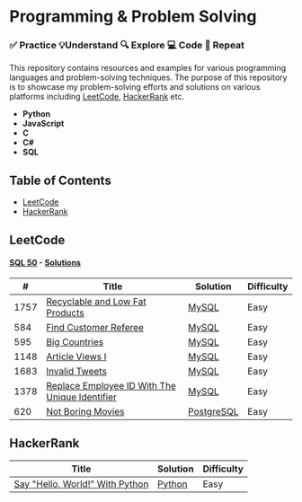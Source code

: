 # Programming & Problem Solving

### ✅ Practice 💡Understand 🔍 Explore 💻 Code 🔁 Repeat

This repository contains resources and examples for various programming languages and problem-solving techniques. The purpose of this repository is to showcase my problem-solving efforts and solutions on various platforms including [LeetCode](https://leetcode.com), [HackerRank](https://www.hackerrank.com) etc.

- **Python**
- **JavaScript**
- **C**
- **C#**
- **SQL**

## Table of Contents

- [LeetCode](#LeetCode)
- [HackerRank](#HackerRank)

## LeetCode

#### [SQL 50](https://leetcode.com/studyplan/top-sql-50) - [Solutions](/sql/leetcode/sql%2050/)

| #    | Title                                                                                                                          | Solution                                      | Difficulty |
| ---- | ------------------------------------------------------------------------------------------------------------------------------ | --------------------------------------------- | ---------- |
| 1757 | [Recyclable and Low Fat Products](https://leetcode.com/problems/recyclable-and-low-fat-products)                               | [MySQL](./sql/leetcode/sql%2050/1757.sql)     | Easy       |
| 584  | [Find Customer Referee](https://leetcode.com/problems/find-customer-referee)                                                   | [MySQL](./sql/leetcode/sql%2050/584)          | Easy       |
| 595  | [Big Countries](https://leetcode.com/problems/big-countries)                                                                   | [MySQL](./sql/leetcode/sql%2050/595.sql)      | Easy       |
| 1148 | [Article Views I](https://leetcode.com/problems/article-views-i)                                                               | [MySQL](./sql/leetcode/sql%2050/1148.sql)     | Easy       |
| 1683 | [Invalid Tweets](https://leetcode.com/problems/invalid-tweets)                                                                 | [MySQL](./sql/leetcode/sql%2050/1683.sql)     | Easy       |
| 1378 | [Replace Employee ID With The Unique Identifier](https://leetcode.com/problems/replace-employee-id-with-the-unique-identifier) | [MySQL](./sql/leetcode/sql%2050/1378.sql)     | Easy       |
| 620  | [Not Boring Movies](https://leetcode.com/problems/not-boring-movies)                                                           | [PostgreSQL](./sql/leetcode/sql%2050/620.sql) | Easy       |

## HackerRank

| Title                                                                                   | Solution                                     | Difficulty |
| --------------------------------------------------------------------------------------- | -------------------------------------------- | ---------- |
| [Say "Hello, World!" With Python](https://www.hackerrank.com/challenges/py-hello-world) | [Python](./Python/HackerRank/Hello_World.py) | Easy       |
